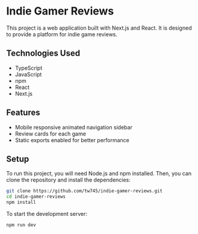 # Indie Gamer Reviews

This project is a web application built with Next.js and React. It is designed to provide a platform for indie game reviews.

## Technologies Used

- TypeScript
- JavaScript
- npm
- React
- Next.js

## Features

- Mobile responsive animated navigation sidebar
- Review cards for each game
- Static exports enabled for better performance

## Setup

To run this project, you will need Node.js and npm installed. Then, you can clone the repository and install the dependencies:

```bash
git clone https://github.com/tw745/indie-gamer-reviews.git
cd indie-gamer-reviews
npm install
```

To start the development server:

```bash
npm run dev
```
